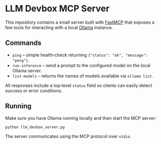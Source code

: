 # LLM Devbox MCP Server

This repository contains a small server built with [FastMCP](https://pypi.org/project/fastmcp/) that exposes a few tools for interacting with a local [Ollama](https://ollama.com/) instance.

## Commands

- `ping` – simple health‑check returning `{"status": "ok", "message": "pong"}`.
- `run-inference` – send a prompt to the configured model on the local Ollama server.
- `list-models` – returns the names of models available via `ollama list`.

All responses include a top‑level `status` field so clients can easily detect success or error conditions.

## Running

Make sure you have Ollama running locally and then start the MCP server:

```bash
python llm_devbox_server.py
```

The server communicates using the MCP protocol over `stdio`.
